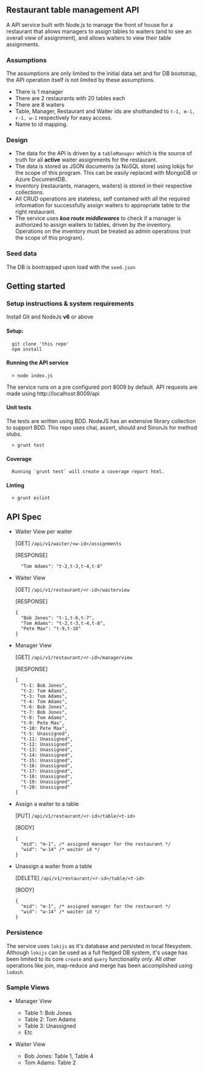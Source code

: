 ## Restaurant table management API

A API service built with Node.js to manage the front of house for a restaurant that allows managers to assign tables to waiters (and to see an overall view of assignment), and allows waiters to view their table assignments.

### Assumptions
The assumptions are only limited to the initial data set and for DB bootstrap, the API operation itself is not limited by these assumptions.

* There is 1 manager
* There are 2 restaurants with 20 tables  each
* There are 8 waiters
* Table, Manager, Restaurant and Waiter ids are shothanded to `t-1, m-1, r-1, w-1` respectively for easy access.
* Name to id mapping.

### Design
* The data for the API is driven by a `tableManager` which is the source of truth for all **active** waiter assignments for the restaurant.
* The data is stored as JSON documents (a NoSQL store) using lokijs for the scope of this program. This can be easily replaced with MongoDB or Azure DocumentDB.
* Inventory (restaurants, managers, waiters) is stored in their respective collections.
* All CRUD operations are stateless, self contained with all the required information for successfully assign waiters to appropriate table to the right restaurant.
* The service uses ***koa route middlewares*** to check if a manager is authorized to assign waiters to tables, driven by the inventory. Operations on the inventory must be treated as admin operations (not the scope of this program).

### Seed data
The DB is bootrapped upon load with the `seed.json`

## Getting started
### Setup instructions & system requirements
Install Git and NodeJs **v6** or above

#### Setup:
```
  git clone 'this repo'
  npm install
```
#### Running the API service
```
  > node index.js
```
The service runs on a pre configured port 8009 by default. API requests are made using http://localhost:8009/api 

#### Unit tests
The tests are written using BDD. NodeJS has an extensive library collection to support BDD. This repo uses chai, assert, should and SinonJs for method stubs.
```
  > grunt test
```
#### Coverage

```
  Running `grunt test` will create a coverage report html.
```
#### Linting
```
  > grunt eslint
```

## API Spec
* Waiter View per waiter

  [GET] `/api/v1/waiter/<w-id>/assignments`

  [RESPONSE]
  
  ```  
    "Tom Adams": "t-2,t-3,t-4,t-8"
  ```

* Waiter View

  [GET] `/api/v1/restaurant/<r-id>/waiterview`

  [RESPONSE]
  ```
  {
    "Bob Jones": "t-1,t-6,t-7",
    "Tom Adams": "t-2,t-3,t-4,t-8",
    "Pete Max": "t-9,t-10"
  }
  ```

* Manager View

  [GET] `/api/v1/restaurant/<r-id>/managerview`

  [RESPONSE]
  ```
  [
    "t-1: Bob Jones",
    "t-2: Tom Adams",
    "t-3: Tom Adams",
    "t-4: Tom Adams",
    "t-6: Bob Jones",
    "t-7: Bob Jones",
    "t-8: Tom Adams",
    "t-9: Pete Max",
    "t-10: Pete Max",
    "t-5: Unassigned",
    "t-11: Unassigned",
    "t-12: Unassigned",
    "t-13: Unassigned",
    "t-14: Unassigned",
    "t-15: Unassigned",
    "t-16: Unassigned",
    "t-17: Unassigned",
    "t-18: Unassigned",
    "t-19: Unassigned",
    "t-20: Unassigned"
  ]
  ```

* Assign a waiter to a table

  [PUT] `/api/v1/restaurant/<r-id>/table/<t-id>`

  [BODY]
  ```
  {
    "mid": "m-1", /* assigned manager for the restaurant */
    "wid": "w-14" /* waiter id */
  }
  ```
  
* Unassign a waiter from a table

  [DELETE] `/api/v1/restaurant/<r-id>/table/<t-id>`

  [BODY]
  ```
  {
    "mid": "m-1", /* assigned manager for the restaurant */
    "wid": "w-14" /* waiter id */
  }
  ```

### Persistence
The service uses `lokijs` as it's database and persisted in local filesystem. Although `lokijs` can be used as a full fledged DB system, it's usage has been limited to its core `create` and `query` functionality *only*. All other operations like join, map-reduce and merge has been accomplished using `lodash`.

### Sample Views
* Manager View
  * Table 1: Bob Jones
  * Table 2: Tom Adams
  * Table 3: Unassigned
  * Etc

* Waiter View
  * Bob Jones: Table 1, Table 4
  * Tom Adams: Table 2
